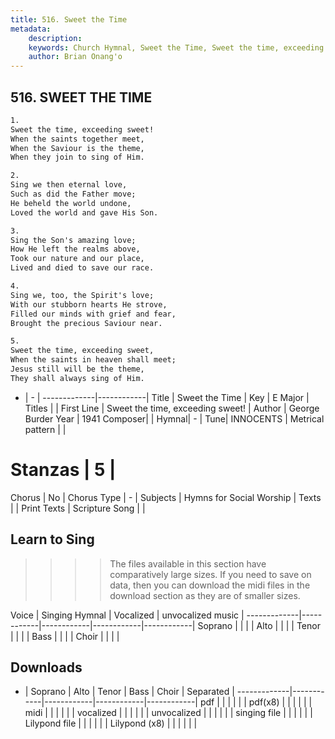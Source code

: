 ```yaml
---
title: 516. Sweet the Time
metadata:
    description: 
    keywords: Church Hymnal, Sweet the Time, Sweet the time, exceeding sweet!, 
    author: Brian Onang'o
---
```



## 516. SWEET THE TIME

```txt
1.
Sweet the time, exceeding sweet! 
When the saints together meet, 
When the Saviour is the theme, 
When they join to sing of Him. 

2.
Sing we then eternal love, 
Such as did the Father move; 
He beheld the world undone, 
Loved the world and gave His Son. 

3.
Sing the Son's amazing love; 
How He left the realms above, 
Took our nature and our place, 
Lived and died to save our race. 

4.
Sing we, too, the Spirit's love; 
With our stubborn hearts He strove, 
Filled our minds with grief and fear, 
Brought the precious Saviour near. 

5.
Sweet the time, exceeding sweet, 
When the saints in heaven shall meet; 
Jesus still will be the theme, 
They shall always sing of Him. 
```

- |   -  |
-------------|------------|
Title | Sweet the Time |
Key | E Major |
Titles |  |
First Line | Sweet the time, exceeding sweet! |
Author | George Burder
Year | 1941
Composer|  |
Hymnal|  - |
Tune| INNOCENTS |
Metrical pattern | |
# Stanzas | 5 |
Chorus | No |
Chorus Type | - |
Subjects | Hymns for Social Worship |
Texts |  |
Print Texts | 
Scripture Song |  |
  
## Learn to Sing

>>>> The files available in this section have comparatively large sizes. If you need to save on data, then you can download the midi files in the download section as they are of smaller sizes.

Voice |  Singing Hymnal | Vocalized | unvocalized music |
-------------|------------|------------|------------|------------|
Soprano | | | |
Alto | | | |
Tenor | | | |
Bass | | | |
Choir | | | |

## Downloads

- |  Soprano | Alto | Tenor | Bass | Choir | Separated |
-------------|------------|------------|------------|------------|
pdf | | | | | |
pdf(x8) | | | | | |
midi | | | | | |
vocalized | | | | | |
unvocalized | | | | | |
singing file | | | | | |
Lilypond file | | | | | |
Lilypond (x8) | | | | | |
  